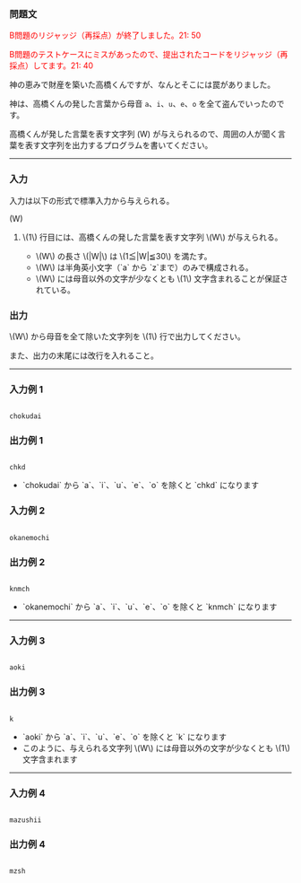 <div>

<div>

### **問題文**

<section>
<font color="red">

B問題のリジャッジ（再採点）が終了しました。21: 50

B問題のテストケースにミスがあったので、提出されたコードをリジャッジ（再採点）してます。21: 40

</font>


神の恵みで財産を築いた高橋くんですが、なんとそこには罠がありました。

神は、高橋くんの発した言葉から母音 `a`、`i`、`u`、`e`、`o` を全て盗んでいったのです。

高橋くんが発した言葉を表す文字列 \(W\) が与えられるので、周囲の人が聞く言葉を表す文字列を出力するプログラムを書いてください。
</section>
</div>

---

<div>

### **入力**

<section>

入力は以下の形式で標準入力から与えられる。

<div>

\(W\)

</div>

<ol>
<li>
\(1\) 行目には、高橋くんの発した言葉を表す文字列 \(W\) が与えられる。</li>
<ul>
<li>
\(W\) の長さ \(|W|\) は \(1≦|W|≦30\) を満たす。</li>
<li>
\(W\) は半角英小文字（`a` から `z`まで）のみで構成される。</li>
<li>
\(W\) には母音以外の文字が少なくとも \(1\) 文字含まれることが保証されている。</li>
</ul>
</ol>
</section>
</div>
<div>

### **出力**

<section>
\(W\) から母音を全て除いた文字列を \(1\) 行で出力してください。

また、出力の末尾には改行を入れること。
</section>
</div>

---

<div>

### **入力例 1**

<section>

```

chokudai

```

</section>
</div>
<div>

### **出力例 1**

<section>

```

chkd

```

<ul>
<li>
`chokudai` から `a`、`i`、`u`、`e`、`o` を除くと `chkd` になります</li>
</ul>
</section>
</div>
<div>

### **入力例 2**

<section>

```

okanemochi

```

</section>
</div>
<div>

### **出力例 2**

<section>

```

knmch

```

<ul>
<li>
`okanemochi` から `a`、`i`、`u`、`e`、`o` を除くと `knmch` になります</li>
</ul>
</section>
</div>

---

<div>

### **入力例 3**

<section>

```

aoki

```

</section>
</div>
<div>

### **出力例 3**

<section>

```

k

```

<ul>
<li>
`aoki` から `a`、`i`、`u`、`e`、`o` を除くと `k` になります</li>
<li>
このように、与えられる文字列 \(W\) には母音以外の文字が少なくとも \(1\) 文字含まれます</li>
</ul>
</section>
</div>

---

<div>

### **入力例 4**

<section>

```

mazushii

```

</section>
</div>
<div>

### **出力例 4**

<section>

```

mzsh

```

</section>
</div>

</div>
